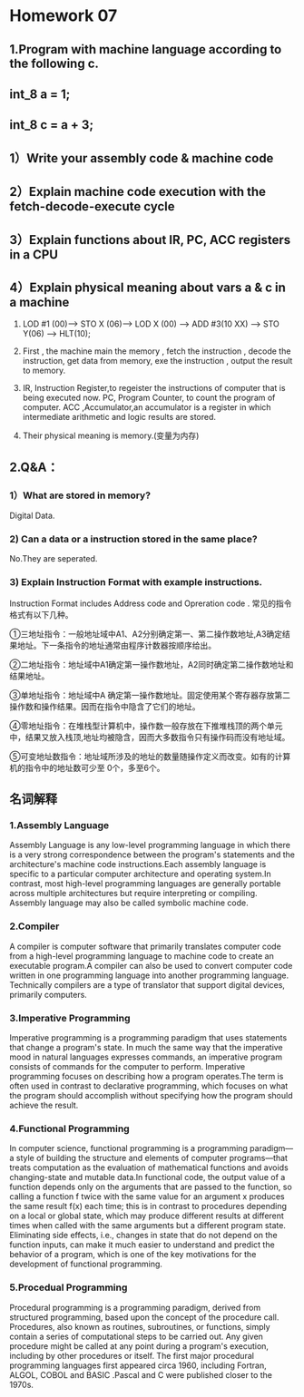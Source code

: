 #  Homework 07
##  1.Program with machine language according to the following c.
## int_8 a = 1;  
## int_8 c = a + 3;  
## 1）Write your assembly code & machine code
## 2）Explain machine code execution with the fetch-decode-execute cycle 
## 3）Explain functions about  IR, PC, ACC registers in a CPU 
## 4）Explain physical meaning about vars a & c in a machine
1) LOD #1 (00)--> STO X (06)--> LOD X (00) --> ADD #3(10 XX) --> STO Y(06) --> HLT(10);
  
2) First , the machine main the memory , fetch the instruction , decode the instruction, get data from memory, exe the instruction , output the result to memory.

3) IR, Instruction Register,to regeister the instructions of computer that is being executed now.  PC, Program Counter, to count the program of computer.  ACC ,Accumulator,an accumulator is a register in which intermediate arithmetic and logic results are stored. 

4) Their physical meaning is memory.(变量为内存)

## 2.Q&A：
### 1）What are stored in memory?
Digital Data.
### 2) Can a data or a instruction stored in the same place?
No.They are seperated.
### 3) Explain Instruction Format with example instructions.
Instruction Format includes Address code and Opreration code .
常见的指令格式有以下几种。

①三地址指令：一般地址域中A1、A2分别确定第一、第二操作数地址,A3确定结果地址。下一条指令的地址通常由程序计数器按顺序给出。

②二地址指令：地址域中A1确定第一操作数地址，A2同时确定第二操作数地址和结果地址。

③单地址指令：地址域中A 确定第一操作数地址。固定使用某个寄存器存放第二操作数和操作结果。因而在指令中隐含了它们的地址。

④零地址指令：在堆栈型计算机中，操作数一般存放在下推堆栈顶的两个单元中，结果又放入栈顶,地址均被隐含，因而大多数指令只有操作码而没有地址域。

⑤可变地址数指令：地址域所涉及的地址的数量随操作定义而改变。如有的计算机的指令中的地址数可少至 0个，多至6个。

## 名词解释 
### 1.Assembly Language 
Assembly Language is any low-level programming language in which there is a very strong correspondence between the program's statements and the architecture's machine code instructions.Each assembly language is specific to a particular computer architecture and operating system.In contrast, most high-level programming languages are generally portable across multiple architectures but require interpreting or compiling. Assembly language may also be called symbolic machine code.  
### 2.Compiler 
A compiler is computer software that primarily translates computer code from a high-level programming language to machine code to create an executable program.A compiler can also be used to convert computer code written in one programming language into another programming language. Technically compilers are a type of translator that support digital devices, primarily computers.  
### 3.Imperative Programming  
Imperative programming is a programming paradigm that uses statements that change a program's state. In much the same way that the imperative mood in natural languages expresses commands, an imperative program consists of commands for the computer to perform. Imperative programming focuses on describing how a program operates.The term is often used in contrast to declarative programming, which focuses on what the program should accomplish without specifying how the program should achieve the result. 

### 4.Functional Programming 
In computer science, functional programming is a programming paradigm—a style of building the structure and elements of computer programs—that treats computation as the evaluation of mathematical functions and avoids changing-state and mutable data.In functional code, the output value of a function depends only on the arguments that are passed to the function, so calling a function f twice with the same value for an argument x produces the same result f(x) each time; this is in contrast to procedures depending on a local or global state, which may produce different results at different times when called with the same arguments but a different program state. Eliminating side effects, i.e., changes in state that do not depend on the function inputs, can make it much easier to understand and predict the behavior of a program, which is one of the key motivations for the development of functional programming. 



### 5.Procedual Programming 
Procedural programming is a programming paradigm, derived from structured programming, based upon the concept of the procedure call. Procedures, also known as routines, subroutines, or functions, simply contain a series of computational steps to be carried out. Any given procedure might be called at any point during a program's execution, including by other procedures or itself. The first major procedural programming languages first appeared circa 1960, including Fortran, ALGOL, COBOL and BASIC .Pascal and C were published closer to the 1970s. 